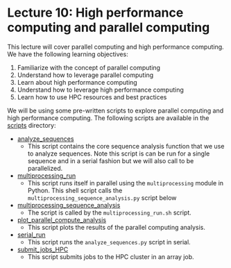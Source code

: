 # Lecture 10: High performance computing and parallel computing

This lecture will cover parallel computing and high performance computing.
We have the following learning objectives:

1. Familiarize with the concept of parallel computing
1. Understand how to leverage parallel computing
1. Learn about high performance computing
1. Understand how to leverage high performance computing
1. Learn how to use HPC resources and best practices

We will be using some pre-written scripts to explore parallel computing and high performance computing.
The following scripts are available in the [scripts](./scripts) directory:

- [analyze_sequences](scripts/analyze_sequences.py)
  - This script contains the core sequence analysis function that we use to analyze sequences.
    Note this script is can be run for a single sequence and in a serial fashion but we will also call to be parallelized.
- [multiprocessing_run](scripts/multiprocessing_run.sh)
  - This script runs itself in parallel using the `multiprocessing` module in Python.
    This shell script calls the `multiprocessing_sequence_analysis.py` script below
- [multiprocessing_sequence_analysis](scripts/multiprocessing_sequence_analysis.py)
  - The script is called by the `multiprocessing_run.sh` script.
- [plot_parallel_compute_analysis](scripts/plot_parallel_compute_analysis.py)
  - This script plots the results of the parallel computing analysis.
- [serial_run](scripts/serial_run.sh)
  - This script runs the `analyze_sequences.py` script in serial.
- [submit_jobs_HPC](scripts/submit_jobs_HPC.sh)
  - This script submits jobs to the HPC cluster in an array job.
